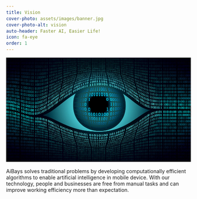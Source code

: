 ```yaml
---
title: Vision
cover-photo: assets/images/banner.jpg
cover-photo-alt: vision
auto-header: Faster AI, Easier Life!
icon: fa-eye
order: 1
---
```

![vision](assets/images/vision1.jpg)

AiBays solves traditional problems by developing computationally efficient algorithms to enable artificial intelligence in mobile device. With our technology, people and businesses are free from manual tasks and can improve working efficiency more than expectation.

